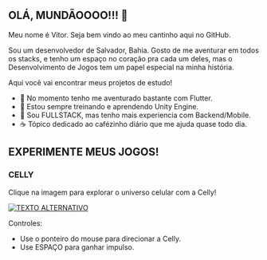 ## OLÁ, MUNDÃOOOO!!! 👋

Meu nome é Vítor. Seja bem vindo ao meu cantinho aqui no GitHub.

Sou um desenvolvedor de Salvador, Bahia. Gosto de me aventurar em todos os stacks, e tenho um espaço no coração pra cada um deles, mas o Desenvolvimento de Jogos tem um papel especial na minha história.

Aqui você vai encontrar meus projetos de estudo!

- 🧠 No momento tenho me aventurado bastante com Flutter.
- 🥰 Estou sempre treinando e aprendendo Unity Engine.
- 🔭 Sou FULLSTACK, mas tenho mais experiencia com Backend/Mobile.
- ☕ Tópico dedicado ao cafézinho diário que me ajuda quase todo dia.

## EXPERIMENTE MEUS JOGOS!


### CELLY

Clique na imagem para explorar o universo celular com a Celly!

[![TEXTO ALTERNATIVO](https://user-images.githubusercontent.com/36903503/118201465-dd0bd400-b42d-11eb-99f8-113c0d774d96.png)](https://vfig29.github.io/CELLY-BUILD/)

Controles:
- Use o ponteiro do mouse para direcionar a Celly. 
- Use ESPAÇO para ganhar impulso.
